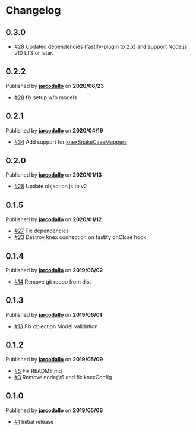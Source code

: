# Changelog

## 0.3.0
- [#28](https://github.com/jarcodallo/fastify-objectionjs/pull/43) Updated dependencies (fastify-plugin to 2.x) and support Node.js v10 LTS or later.

## 0.2.2
Published by **[jarcodallo](https://github.com/jarcodallo)** on **2020/06/23**
- [#28](https://github.com/jarcodallo/fastify-objectionjs/pull/36) fix setup w/o models

## 0.2.1
Published by **[jarcodallo](https://github.com/jarcodallo)** on **2020/04/19**
- [#34](https://github.com/jarcodallo/fastify-objectionjs/pull/28) Add support for [knexSnakeCaseMappers](https://vincit.github.io/objection.js/api/objection/#snakecasemappers)

## 0.2.0
Published by **[jarcodallo](https://github.com/jarcodallo)** on **2020/01/13**
- [#28](https://github.com/jarcodallo/fastify-objectionjs/pull/28) Update objection.js to v2

## 0.1.5
Published by **[jarcodallo](https://github.com/jarcodallo)** on **2020/01/12**
- [#27](https://github.com/jarcodallo/fastify-objectionjs/pull/27) Fix dependencies
- [#23](https://github.com/jarcodallo/fastify-objectionjs/pull/23) Destroy knex connection on fastify onClose hook

## 0.1.4
Published by **[jarcodallo](https://github.com/jarcodallo)** on **2019/06/02**
- [#14](https://github.com/jarcodallo/fastify-objectionjs/pull/14) Remove git reopo from dist

## 0.1.3
Published by **[jarcodallo](https://github.com/jarcodallo)** on **2019/06/01**
- [#13](https://github.com/jarcodallo/fastify-objectionjs/pull/13) Fix objection Model validation

## 0.1.2
Published by **[jarcodallo](https://github.com/jarcodallo)** on **2019/05/09**
- [#5](https://github.com/jarcodallo/fastify-objectionjs/pull/5) Fix README.md
- [#3](https://github.com/jarcodallo/fastify-objectionjs/pull/3) Remove node@6 and fix knexConfig

## 0.1.0
Published by **[jarcodallo](https://github.com/jarcodallo)** on **2019/05/08**
- [#1](https://github.com/jarcodallo/fastify-objectionjs/pull/1) Initial release
